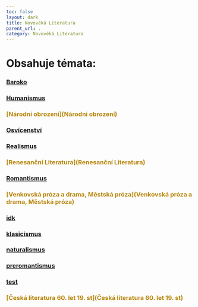 ```yaml
---
toc: false
layout: dark
title: Novověká Literatura 
parent_url: . 
category: Novověká Literatura 
---
```


# Obsahuje témata: 

### <span style="color: rgb(184, 134, 11)">[Baroko](Baroko)</span> 

### <span style="color: rgb(184, 134, 11)">[Humanismus](Humanismus)</span> 

### <span style="color: rgb(184, 134, 11)">[Národní obrození](Národní obrození)</span> 

### <span style="color: rgb(184, 134, 11)">[Osvícenství](Osvícenství)</span> 

### <span style="color: rgb(184, 134, 11)">[Realismus](Realismus)</span> 

### <span style="color: rgb(184, 134, 11)">[Renesanční Literatura](Renesanční Literatura)</span> 

### <span style="color: rgb(184, 134, 11)">[Romantismus](Romantismus)</span> 

### <span style="color: rgb(184, 134, 11)">[Venkovská próza a drama, Městská próza](Venkovská próza a drama, Městská próza)</span> 

### <span style="color: rgb(184, 134, 11)">[idk](idk)</span> 

### <span style="color: rgb(184, 134, 11)">[klasicismus](klasicismus)</span> 

### <span style="color: rgb(184, 134, 11)">[naturalismus](naturalismus)</span> 

### <span style="color: rgb(184, 134, 11)">[preromantismus](preromantismus)</span> 

### <span style="color: rgb(184, 134, 11)">[test](test)</span> 

### <span style="color: rgb(184, 134, 11)">[Česká literatura 60. let 19. st](Česká literatura 60. let 19. st)</span> 
